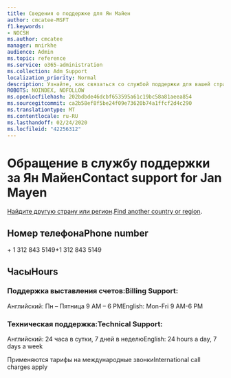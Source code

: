 ```yaml
---
title: Сведения о поддержке для Ян Майен
author: cmcatee-MSFT
f1.keywords:
- NOCSH
ms.author: cmcatee
manager: mnirkhe
audience: Admin
ms.topic: reference
ms.service: o365-administration
ms.collection: Adm_Support
localization_priority: Normal
description: Узнайте, как связаться со службой поддержки для вашей страны или региона.
ROBOTS: NOINDEX, NOFOLLOW
ms.openlocfilehash: 202bdbde46dcbf653595a61c19bc58a81aeea854
ms.sourcegitcommit: ca2b58ef8f5be24f09e73620b74a1ffcf2d4c290
ms.translationtype: MT
ms.contentlocale: ru-RU
ms.lasthandoff: 02/24/2020
ms.locfileid: "42256312"
---
```

# <a name="contact-support-for-jan-mayen"></a><span data-ttu-id="58610-103">Обращение в службу поддержки за Ян Майен</span><span class="sxs-lookup"><span data-stu-id="58610-103">Contact support for Jan Mayen</span></span>

<span data-ttu-id="58610-104">[Найдите другую страну или регион](../contact-support-for-business-products.md).</span><span class="sxs-lookup"><span data-stu-id="58610-104">[Find another country or region](../contact-support-for-business-products.md).</span></span>

## <a name="phone-number"></a><span data-ttu-id="58610-105">Номер телефона</span><span class="sxs-lookup"><span data-stu-id="58610-105">Phone number</span></span>
<span data-ttu-id="58610-106">+ 1 312 843 5149</span><span class="sxs-lookup"><span data-stu-id="58610-106">+1 312 843 5149</span></span>

## <a name="hours"></a><span data-ttu-id="58610-107">Часы</span><span class="sxs-lookup"><span data-stu-id="58610-107">Hours</span></span>
### <a name="billing-support"></a><span data-ttu-id="58610-108">Поддержка выставления счетов:</span><span class="sxs-lookup"><span data-stu-id="58610-108">Billing Support:</span></span>

<span data-ttu-id="58610-109">Английский: Пн – Пятница 9 AM – 6 PM</span><span class="sxs-lookup"><span data-stu-id="58610-109">English: Mon-Fri 9 AM-6 PM</span></span>

### <a name="technical-support"></a><span data-ttu-id="58610-110">Техническая поддержка:</span><span class="sxs-lookup"><span data-stu-id="58610-110">Technical Support:</span></span>

<span data-ttu-id="58610-111">Английский: 24 часа в сутки, 7 дней в неделю</span><span class="sxs-lookup"><span data-stu-id="58610-111">English: 24 hours a day, 7 days a week</span></span>

<span data-ttu-id="58610-112">Применяются тарифы на международные звонки</span><span class="sxs-lookup"><span data-stu-id="58610-112">International call charges apply</span></span>